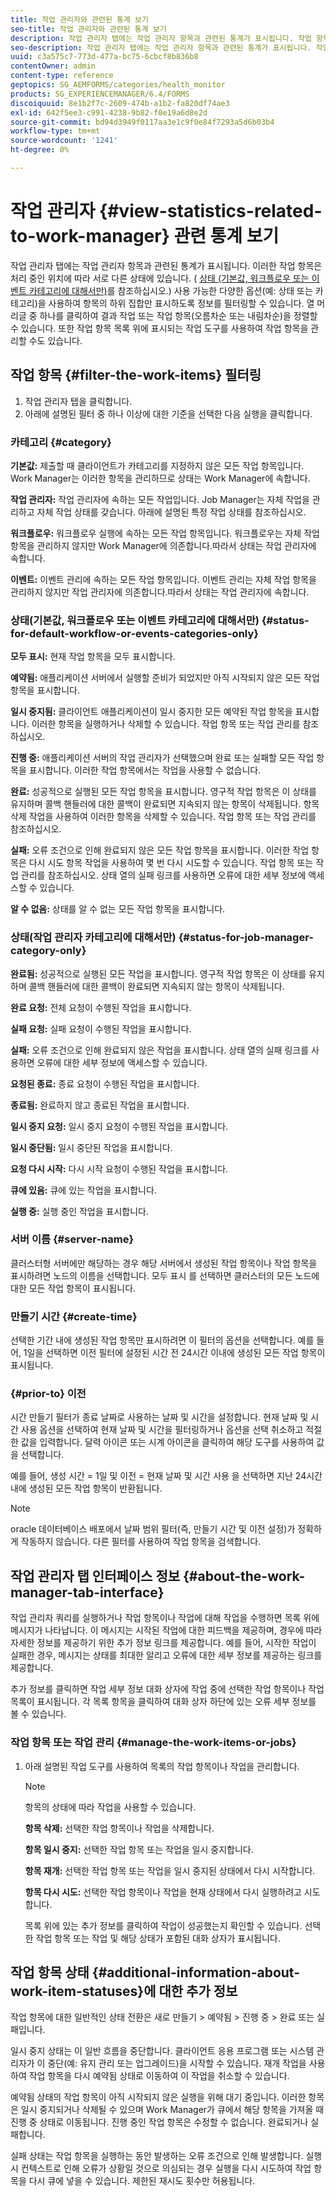 ```yaml
---
title: 작업 관리자와 관련된 통계 보기
seo-title: 작업 관리자와 관련된 통계 보기
description: 작업 관리자 탭에는 작업 관리자 항목과 관련된 통계가 표시됩니다. 작업 항목을 보고 필터링할 수 있는 방법을 알아봅니다.
seo-description: 작업 관리자 탭에는 작업 관리자 항목과 관련된 통계가 표시됩니다. 작업 항목을 보고 필터링할 수 있는 방법을 알아봅니다.
uuid: c3a575c7-773d-477a-bc75-6cbcf8b836b8
contentOwner: admin
content-type: reference
geptopics: SG_AEMFORMS/categories/health_monitor
products: SG_EXPERIENCEMANAGER/6.4/FORMS
discoiquuid: 8e1b2f7c-2609-474b-a1b2-fa820df74ae3
exl-id: 642f5ee3-c991-4238-9b82-f0e19a6d8e2d
source-git-commit: bd94d3949f0117aa3e1c9f0e84f7293a5d6b03b4
workflow-type: tm+mt
source-wordcount: '1241'
ht-degree: 0%

---
```


# 작업 관리자 {#view-statistics-related-to-work-manager} 관련 통계 보기

작업 관리자 탭에는 작업 관리자 항목과 관련된 통계가 표시됩니다. 이러한 작업 항목은 처리 중인 위치에 따라 서로 다른 상태에 있습니다. ( [상태 (기본값, 워크플로우 또는 이벤트 카테고리에 대해서만)](view-statistics-related-manager.md#status-for-default-workflow-or-events-categories-only)를 참조하십시오.) 사용 가능한 다양한 옵션(예: 상태 또는 카테고리)을 사용하여 항목의 하위 집합만 표시하도록 정보를 필터링할 수 있습니다. 열 머리글 중 하나를 클릭하여 결과 작업 또는 작업 항목(오름차순 또는 내림차순)을 정렬할 수 있습니다. 또한 작업 항목 목록 위에 표시되는 작업 도구를 사용하여 작업 항목을 관리할 수도 있습니다.

## 작업 항목 {#filter-the-work-items} 필터링

1. 작업 관리자 탭을 클릭합니다.
1. 아래에 설명된 필터 중 하나 이상에 대한 기준을 선택한 다음 실행을 클릭합니다.

### 카테고리 {#category}

**기본값:** 제출할 때 클라이언트가 카테고리를 지정하지 않은 모든 작업 항목입니다. Work Manager는 이러한 항목을 관리하므로 상태는 Work Manager에 속합니다.

**작업 관리자:** 작업 관리자에 속하는 모든 작업입니다. Job Manager는 자체 작업을 관리하고 자체 작업 상태를 갖습니다. 아래에 설명된 특정 작업 상태를 참조하십시오.

**워크플로우:** 워크플로우 실행에 속하는 모든 작업 항목입니다. 워크플로우는 자체 작업 항목을 관리하지 않지만 Work Manager에 의존합니다.따라서 상태는 작업 관리자에 속합니다.

**이벤트:** 이벤트 관리에 속하는 모든 작업 항목입니다. 이벤트 관리는 자체 작업 항목을 관리하지 않지만 작업 관리자에 의존합니다.따라서 상태는 작업 관리자에 속합니다.

### 상태(기본값, 워크플로우 또는 이벤트 카테고리에 대해서만) {#status-for-default-workflow-or-events-categories-only}

**모두 표시:** 현재 작업 항목을 모두 표시합니다.

**예약됨:**  애플리케이션 서버에서 실행할 준비가 되었지만 아직 시작되지 않은 모든 작업 항목을 표시합니다.

**일시 중지됨:**  클라이언트 애플리케이션이 일시 중지한 모든 예약된 작업 항목을 표시합니다. 이러한 항목을 실행하거나 삭제할 수 있습니다. 작업 항목 또는 작업 관리를 참조하십시오.

**진행 중:**  애플리케이션 서버의 작업 관리자가 선택했으며 완료 또는 실패할 모든 작업 항목을 표시합니다. 이러한 작업 항목에서는 작업을 사용할 수 없습니다.

**완료:** 성공적으로 실행된 모든 작업 항목을 표시합니다. 영구적 작업 항목은 이 상태를 유지하며 콜백 핸들러에 대한 콜백이 완료되면 지속되지 않는 항목이 삭제됩니다. 항목 삭제 작업을 사용하여 이러한 항목을 삭제할 수 있습니다. 작업 항목 또는 작업 관리를 참조하십시오.

**실패:**  오류 조건으로 인해 완료되지 않은 모든 작업 항목을 표시합니다. 이러한 작업 항목은 다시 시도 항목 작업을 사용하여 몇 번 다시 시도할 수 있습니다. 작업 항목 또는 작업 관리를 참조하십시오. 상태 열의 실패 링크를 사용하면 오류에 대한 세부 정보에 액세스할 수 있습니다.

**알 수 없음:** 상태를 알 수 없는 모든 작업 항목을 표시합니다.

### 상태(작업 관리자 카테고리에 대해서만) {#status-for-job-manager-category-only}

**완료됨:** 성공적으로 실행된 모든 작업을 표시합니다. 영구적 작업 항목은 이 상태를 유지하며 콜백 핸들러에 대한 콜백이 완료되면 지속되지 않는 항목이 삭제됩니다.

**완료 요청:**  전체 요청이 수행된 작업을 표시합니다.

**실패 요청:**  실패 요청이 수행된 작업을 표시합니다.

**실패:**  오류 조건으로 인해 완료되지 않은 작업을 표시합니다. 상태 열의 실패 링크를 사용하면 오류에 대한 세부 정보에 액세스할 수 있습니다.

**요청된 종료:**  종료 요청이 수행된 작업을 표시합니다.

**종료됨:** 완료하지 않고 종료된 작업을 표시합니다.

**일시 중지 요청:**  일시 중지 요청이 수행된 작업을 표시합니다.

**일시 중단됨:**  일시 중단된 작업을 표시합니다.

**요청 다시 시작:** 다시 시작 요청이 수행된 작업을 표시합니다.

**큐에 있음:**  큐에 있는 작업을 표시합니다.

**실행 중:**  실행 중인 작업을 표시합니다.

### 서버 이름 {#server-name}

클러스터형 서버에만 해당하는 경우 해당 서버에서 생성된 작업 항목이나 작업 항목을 표시하려면 노드의 이름을 선택합니다. 모두 표시 를 선택하면 클러스터의 모든 노드에 대한 모든 작업 항목이 표시됩니다.

### 만들기 시간 {#create-time}

선택한 기간 내에 생성된 작업 항목만 표시하려면 이 필터의 옵션을 선택합니다. 예를 들어, 1일을 선택하면 이전 필터에 설정된 시간 전 24시간 이내에 생성된 모든 작업 항목이 표시됩니다.

### {#prior-to} 이전

시간 만들기 필터가 종료 날짜로 사용하는 날짜 및 시간을 설정합니다. 현재 날짜 및 시간 사용 옵션을 선택하여 현재 날짜 및 시간을 필터링하거나 옵션을 선택 취소하고 적절한 값을 입력합니다. 달력 아이콘 또는 시계 아이콘을 클릭하여 해당 도구를 사용하여 값을 선택합니다.

예를 들어, 생성 시간 = 1일 및 이전 = 현재 날짜 및 시간 사용 을 선택하면 지난 24시간 내에 생성된 모든 작업 항목이 반환됩니다.

>[!NOTE]
>
>oracle 데이터베이스 배포에서 날짜 범위 필터(즉, 만들기 시간 및 이전 설정)가 정확하게 작동하지 않습니다. 다른 필터를 사용하여 작업 항목을 검색합니다.

## 작업 관리자 탭 인터페이스 정보 {#about-the-work-manager-tab-interface}

작업 관리자 쿼리를 실행하거나 작업 항목이나 작업에 대해 작업을 수행하면 목록 위에 메시지가 나타납니다. 이 메시지는 시작된 작업에 대한 피드백을 제공하며, 경우에 따라 자세한 정보를 제공하기 위한 추가 정보 링크를 제공합니다. 예를 들어, 시작한 작업이 실패한 경우, 메시지는 상태를 최대한 알리고 오류에 대한 세부 정보를 제공하는 링크를 제공합니다.

추가 정보를 클릭하면 작업 세부 정보 대화 상자에 작업 중에 선택한 작업 항목이나 작업 목록이 표시됩니다. 각 목록 항목을 클릭하여 대화 상자 하단에 있는 오류 세부 정보를 볼 수 있습니다.

### 작업 항목 또는 작업 관리 {#manage-the-work-items-or-jobs}

1. 아래 설명된 작업 도구를 사용하여 목록의 작업 항목이나 작업을 관리합니다.

   >[!NOTE]
   >
   >항목의 상태에 따라 작업을 사용할 수 있습니다.

   **항목 삭제:**  선택한 작업 항목이나 작업을 삭제합니다.

   **항목 일시 중지:**  선택한 작업 항목 또는 작업을 일시 중지합니다.

   **항목 재개:** 선택한 작업 항목 또는 작업을 일시 중지된 상태에서 다시 시작합니다.

   **항목 다시 시도:** 선택한 작업 항목이나 작업을 현재 상태에서 다시 실행하려고 시도합니다.

   목록 위에 있는 추가 정보를 클릭하여 작업이 성공했는지 확인할 수 있습니다. 선택한 작업 항목 또는 작업 및 해당 상태가 포함된 대화 상자가 표시됩니다.

## 작업 항목 상태 {#additional-information-about-work-item-statuses}에 대한 추가 정보

작업 항목에 대한 일반적인 상태 전환은 새로 만들기 > 예약됨 > 진행 중 > 완료 또는 실패입니다.

일시 중지 상태는 이 일반 흐름을 중단합니다. 클라이언트 응용 프로그램 또는 시스템 관리자가 이 중단(예: 유지 관리 또는 업그레이드)을 시작할 수 있습니다. 재개 작업을 사용하여 작업 항목을 다시 예약됨 상태로 이동하여 이 작업을 취소할 수 있습니다.

예약됨 상태의 작업 항목이 아직 시작되지 않은 실행을 위해 대기 중입니다. 이러한 항목은 일시 중지되거나 삭제될 수 있으며 Work Manager가 큐에서 해당 항목을 가져올 때 진행 중 상태로 이동됩니다. 진행 중인 작업 항목은 수정할 수 없습니다. 완료되거나 실패합니다.

실패 상태는 작업 항목을 실행하는 동안 발생하는 오류 조건으로 인해 발생합니다. 실행 시 컨텍스트로 인해 오류가 상황일 것으로 의심되는 경우 실행을 다시 시도하여 작업 항목을 다시 큐에 넣을 수 있습니다. 제한된 재시도 횟수만 허용됩니다.
